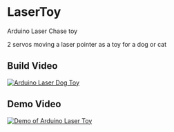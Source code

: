 # LaserToy
Arduino Laser Chase toy

2 servos moving a laser pointer as a toy for a dog or cat

## Build Video
[![Arduino Laser Dog Toy](https://img.youtube.com/vi/UxkOacvRljI/0.jpg)](https://www.youtube.com/watch?v=UxkOacvRljI)

## Demo Video
[![Demo of Arduino Laser Toy](https://img.youtube.com/vi/8LnH3IvB9Es/0.jpg)](https://www.youtube.com/watch?v=8LnH3IvB9Es)
